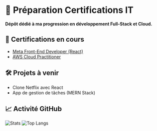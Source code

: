 # 🚀 Préparation Certifications IT  
**Dépôt dédié à ma progression en développement Full-Stack et Cloud.**  

## 📜 Certifications en cours  
- [Meta Front-End Developer (React)](https://www.coursera.org/professional-certificates/meta-front-end-developer)  
- [AWS Cloud Practitioner](https://aws.amazon.com/certification/)  

## 🛠️ Projets à venir  
- Clone Netflix avec React  
- App de gestion de tâches (MERN Stack)  

## 📈 Activité GitHub
![Stats](https://github-readme-stats.vercel.app/api?username=LaghaOussama&theme=vue)
![Top Langs](https://github-readme-stats.vercel.app/api/top-langs/?username=LaghaOussama&layout=compact)
